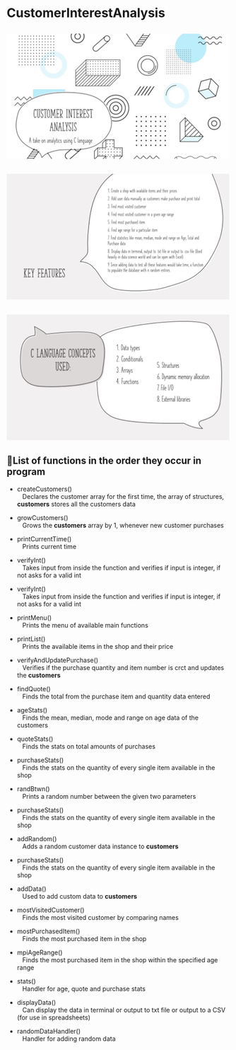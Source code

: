 # CustomerInterestAnalysis
![Title card](./Slide1.jpg)
---
![Features card](./Slide2.jpg)
---
![Concepts card](./Slide3.jpg)
---

## 📃List of functions in the order they occur in program

- createCustomers()  
&nbsp;&nbsp;&nbsp;Declares the customer array for the first time, the array of structures, **customers** stores all the customers data

- growCustomers()  
&nbsp;&nbsp;&nbsp;Grows the **customers** array by 1, whenever new customer purchases

- printCurrentTime()  
&nbsp;&nbsp;&nbsp;Prints current time

- verifyInt()  
&nbsp;&nbsp;&nbsp;Takes input from inside the function and verifies if input is integer, if not asks for a valid int

- verifyInt()  
&nbsp;&nbsp;&nbsp;Takes input from inside the function and verifies if input is integer, if not asks for a valid int

- printMenu()  
&nbsp;&nbsp;&nbsp;Prints the menu of available main functions

- printList()  
&nbsp;&nbsp;&nbsp;Prints the available items in the shop and their price

- verifyAndUpdatePurchase()  
&nbsp;&nbsp;&nbsp;Verifies if the purchase quantity and item number is crct and updates the **customers**

- findQuote()  
&nbsp;&nbsp;&nbsp;Finds the total from the purchase item and quantity data entered

- ageStats()  
&nbsp;&nbsp;&nbsp;Finds the mean, median, mode and range on age data of the customers

- quoteStats()  
&nbsp;&nbsp;&nbsp;Finds the stats on total amounts of purchases

- purchaseStats()  
&nbsp;&nbsp;&nbsp;Finds the stats on the quantity of every single item available in the shop

- randBtwn()  
&nbsp;&nbsp;&nbsp;Prints a random number between the given two parameters

- purchaseStats()  
&nbsp;&nbsp;&nbsp;Finds the stats on the quantity of every single item available in the shop

- addRandom()  
&nbsp;&nbsp;&nbsp;Adds a random customer data instance to **customers**

- purchaseStats()  
&nbsp;&nbsp;&nbsp;Finds the stats on the quantity of every single item available in the shop

- addData()  
&nbsp;&nbsp;&nbsp;Used to add custom data to **customers**

- mostVisitedCustomer()  
&nbsp;&nbsp;&nbsp;Finds the most visited customer by comparing names

- mostPurchasedItem()  
&nbsp;&nbsp;&nbsp;Finds the most purchased item in the shop

- mpiAgeRange()  
&nbsp;&nbsp;&nbsp;Finds the most purchased item in the shop within the specified age range

- stats()  
&nbsp;&nbsp;&nbsp;Handler for age, quote and purchase stats

- displayData()  
&nbsp;&nbsp;&nbsp;Can display the data in terminal or output to txt file or output to a CSV (for use in spreadsheets)

- randomDataHandler()  
&nbsp;&nbsp;&nbsp;Handler for adding random data
